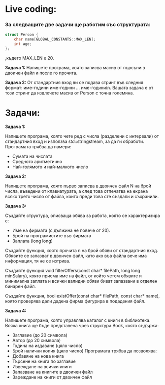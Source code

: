 # Live coding:

### За следващите две задачи ще работим със структурата:

```c++
struct Person {
	char name[GLOBAL_CONSTANTS::MAX_LEN];
	int age;
};
```

,където MAX_LEN е 20.

**Задача 1:** Напишете програма, която записва масив от пърсъни в двоичен файл и после го прочита.

**Задача 2:** От стандартния вход ви се подава стринг във следния формат:
име-години име-години … име-години\n. Вашата задача е от този стринг да извлечете масив от Person с точна големина.

# Задачи:

**Задача 1:**

Напишете програма, която чете ред с числа (разделени с интервали) от стандартния вход и използва std::stringstream, за да ги обработи. 
Програмата трябва да намери:  
- Сумата на числата 
- Средното аритметично 
- Най-голямото и най-малкото число

**Задача 2:**

Напишете програма, която първо записва в двоичен файл N на брой числа, въведени от клавиатурата, 
а след това отпечатва на екрана всяко трето число от файла, които преди това сте създали и съхранили.

**Задача 3:**

Създайте структура, описваща обява за работа, която се характеризира с:
- Име на фирмата (с дължина не повече от 20). 
- Брой на програмистите във фирмата 
- Заплата (long long)

Създайте функция, която прочита n на брой обяви от стандартния вход. 
Обявите се запазват в двоичен файл, като ако във файла вече има информация, тя не се изтрива.

Създайте функция void filterOffers(const char* filePath, long long minSalary), 
която приема име на файл, от който четем обявите и минимална заплата и всички валидни обяви биват запазвани в отделен бинарен файл. 

Създайте функция, bool existOffer(const char* filePath, const char* name), 
която проверява дали дадена фирма фигурира в подадения файл.

**Задача 4:**

Напишете програма, която управлява каталог с книги в библиотека. Всяка книга ще бъде представена чрез структура Book, която съдържа:
- Заглавие (до 20 символа) 
- Автор (до 20 символа) 
- Година на издаване (цяло число) 
- Брой налични копия (цяло число) 
Програмата трябва да позволява: 
- Добавяне на нова книга 
- Търсене на книга по заглавие 
- Извеждане на всички книги 
- Запазване на книгите в двоичен файл 
- Зареждане на книги от двоичен файл
